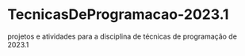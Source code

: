 # TecnicasDeProgramacao-2023.1
projetos e atividades para a disciplina de técnicas de programação de 2023.1
